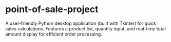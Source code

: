 # point-of-sale-project
A user-friendly Python desktop application (built with Tkinter) for quick sales calculations. Features a product list, quantity input, and real-time total amount display for efficient order processing.
